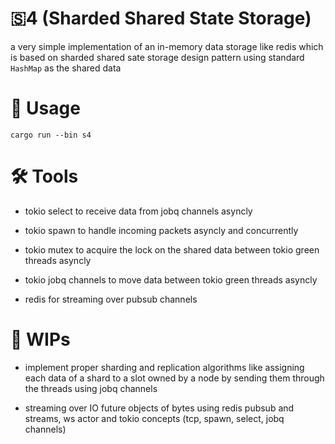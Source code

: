 # 🇸4 (Sharded Shared State Storage)

a very simple implementation of an in-memory data storage like redis which is based on sharded shared sate storage design pattern using standard `HashMap` as the shared data

# 🧪 Usage 

```cargo run --bin s4```

# 🛠️ Tools 

* tokio select to receive data from jobq channels asyncly 
* tokio spawn to handle incoming packets asyncly and concurrently
* tokio mutex to acquire the lock on the shared data between tokio green threads asyncly
* tokio jobq channels to move data between tokio green threads asyncly

* redis for streaming over pubsub channels

# 🚧 WIPs

* implement proper sharding and replication algorithms like assigning each data of a shard to a slot owned by a node by sending them through the threads using jobq channels 

* streaming over IO future objects of bytes using redis pubsub and streams, ws actor and tokio concepts (tcp, spawn, select, jobq channels)

